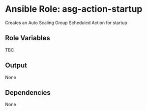 Ansible Role: asg-action-startup
============================================

Creates an Auto Scaling Group Scheduled Action for startup

Role Variables
--------------

TBC


Output
------

None

Dependencies
------------

None
